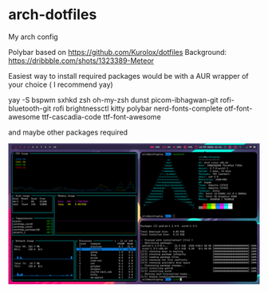 # arch-dotfiles
My arch config

Polybar based on https://github.com/Kurolox/dotfiles
Background: https://dribbble.com/shots/1323389-Meteor

Easiest way to install required packages would be with a AUR wrapper of your choice ( I recommend yay)


yay -S
bspwm
sxhkd
zsh
oh-my-zsh
dunst 
picom-ibhagwan-git
rofi-bluetooth-git
rofi
brightnessctl
kitty
polybar
nerd-fonts-complete
otf-font-awesome
ttf-cascadia-code
ttf-font-awesome



and maybe other packages required

![Screenshot](/screenshot.png?raw=true "Screenshot")
